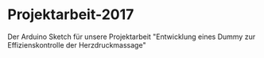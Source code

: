 # Projektarbeit-2017
Der Arduino Sketch für unsere Projektarbeit "Entwicklung eines Dummy zur Effizienskontrolle der Herzdruckmassage"
